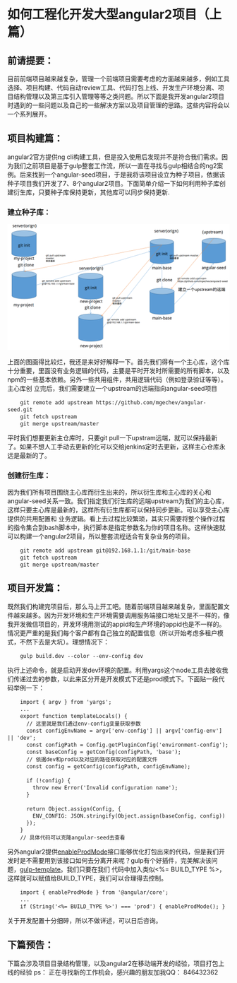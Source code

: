 # 如何工程化开发大型angular2项目（上篇）

## 前请提要：
  目前前端项目越来越复杂，管理一个前端项目需要考虑的方面越来越多，例如工具选择、项目构建、代码自动review工具、代码打包上线、开发生产环境分离、项目结构管理以及第三库引入管理等等之类问题。所以下面是我开发angular2项目时遇到的一些问题以及自己的一些解决方案以及项目管理的思路。这些内容将会以一个系列展开。
## 项目构建篇：
   angular2官方提供ng cli构建工具，但是投入使用后发现并不是符合我们需求。因为我们之前项目是基于gulp整套工作流，所以一直在寻找与gulp相结合的ng2案例。后来找到一个angular-seed项目，于是我将该项目设立为种子项目，依据该种子项目我们开发了7、8个angular2项目。下面简单介绍一下如何利用种子库创建衍生库，只要种子库保持更新，其他库可以同步保持更新.

### 建立种子库：
![管理流程图](./git.png)

上面的图画得比较烂，我还是来好好解释一下。首先我们得有一个主心库，这个库十分重要，里面没有业务逻辑的代码，主要是平时开发时所需要的所有脚本，以及npm的一些基本依赖。另外一些共用组件，共用逻辑代码（例如登录验证等等）。主心库创
立完后，我们需要建立一个upstream的远端指向angular-seed项目
```
    git remote add upstream https://github.com/mgechev/angular-seed.git 
    git fetch upstream
    git merge upstream/master
```
平时我们想要更新主仓库时，只要git pull一下upstram远端，就可以保持最新了。如果不想人工手动去更新的化可以交给jenkins定时去更新，这样主心仓库永远是最新的了。
### 创建衍生库：
因为我们所有项目围绕主心库而衍生出来的，所以衍生库和主心库的关心和angular-seed关系一致。我们指定我们衍生库的远端upstream为我们的主心库，这样只要主心库是最新的，这样所有衍生库都可以保持同步更新。可以享受主心库提供的共用配置和
业务逻辑。看上去过程比较繁琐，其实只需要将整个操作过程的指令集合到bash脚本中，执行脚本是指定参数名为你的项目名称。这样快速就可以构建一个angular2项目，所以整套流程适合有复杂业务的项目。
```
    git remote add upstream git@192.168.1.1:/git/main-base 
    git fetch upstream
    git merge upstream/master
```

## 项目开发篇：
   既然我们构建完项目后，那么马上开工吧。随着前端项目越来越复杂，里面配置文件越来越多。因为开发环境和生产环境需要调用服务端接口地址又是不一样的，像我开发微信项目的，开发环境用测试的appid和生产环境的appid也是不一样的。情况更严重的是我们每个客户都有自己独立的配置信息（所以开始考虑多租户模式，不然下去是大坑）。理想情况下：

```
    gulp build.dev --color --env-config dev
```
  执行上述命令，就是启动开发dev环境的配置。利用yargs这个node工具去接收我们传递过去的参数，以此来区分开是开发模式下还是prod模式下。下面贴一段代码举例一下：

```
    import { argv } from 'yargs';
    ...
    export function templateLocals() {
      // 这里就是我们通过env-config变量获取参数
      const configEnvName = argv['env-config'] || argv['config-env'] || 'dev';
      const configPath = Config.getPluginConfig('environment-config');
      const baseConfig = getConfig(configPath, 'base');
      // 依据dev和prod以及对应的路径获取对应的配置文件
      const config = getConfig(configPath, configEnvName);

      if (!config) {
        throw new Error('Invalid configuration name');
      }

      return Object.assign(Config, {
        ENV_CONFIG: JSON.stringify(Object.assign(baseConfig, config))
      });
    }
    // 具体代码可以克隆angular-seed去查看
```
  另外angular2提供[enableProdMode](https://angular.io/docs/ts/latest/api/core/index/enableProdMode-function.html)接口能够优化打包出来的代码，但是我们开发时是不需要用到该接口如何去分离开来呢？gulp有个好插件，完美解决该问题，[gulp-template](https://www.npmjs.com/package/gulp-template)。我们只要在我们
    代码中加入类似<%= BUILD_TYPE %>，这样就可以赋值给BUILD_TYPE，我们可以合理得去控制。
```
    import { enableProdMode } from '@angular/core';
    ...
    if (String('<%= BUILD_TYPE %>') === 'prod') { enableProdMode(); }
```
  关于开发配置十分细碎，所以不做详述，可以日后咨询。

## 下篇预告：
下篇会涉及项目目录结构管理，以及angular2在移动端开发的经验，项目打包上线的经验
ps： 正在寻找新的工作机会，感兴趣的朋友加我QQ： 846432362
